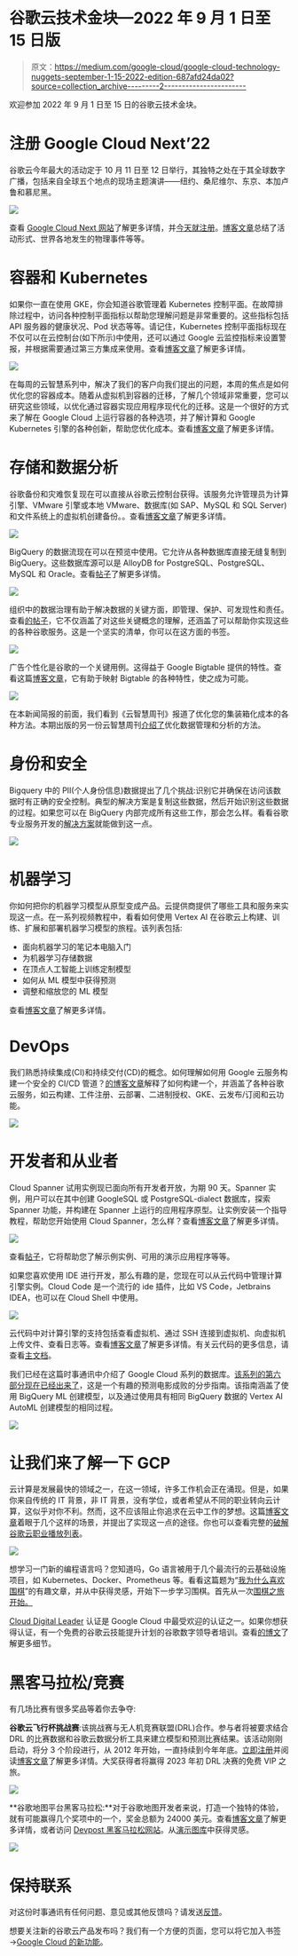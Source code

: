 # 谷歌云技术金块—2022 年 9 月 1 日至 15 日版

> 原文：<https://medium.com/google-cloud/google-cloud-technology-nuggets-september-1-15-2022-edition-687afd24da02?source=collection_archive---------2----------------------->

欢迎参加 2022 年 9 月 1 日至 15 日的谷歌云技术金块。

# **注册 Google Cloud Next’22**

谷歌云今年最大的活动定于 10 月 11 日至 12 日举行，其独特之处在于其全球数字广播，包括来自全球五个地点的现场主题演讲——纽约、桑尼维尔、东京、本加卢鲁和慕尼黑。

![](img/a052f0005003a881ea7b150559b144a4.png)

查看 [Google Cloud Next 网站](http://g.co/cloudnext)了解更多详情，并[今天就注册](https://cloud.withgoogle.com/next?utm_source=cgc-blog&utm_medium=blog&utm_campaign=FY22-Q4-global-ENTD217-onlineevent-er-next-2022-mc&utm_content=register-for-google-cloud-next-sept-14&utm_term=-&_ga=2.132211270.-990627277.1663316213)。[博客文章](https://cloud.google.com/blog/topics/google-cloud-next/google-cloud-next-2022-register-now)总结了活动形式、世界各地发生的物理事件等等。

# **容器和 Kubernetes**

如果你一直在使用 GKE，你会知道谷歌管理着 Kubernetes 控制平面。在故障排除过程中，访问各种控制平面指标以帮助您理解问题是非常重要的。这些指标包括 API 服务器的健康状况、Pod 状态等等。请记住，Kubernetes 控制平面指标现在不仅可以在云控制台(如下所示)中使用，还可以通过 Google 云监控指标来设置警报，并根据需要通过第三方集成来使用。查看[博客文章](https://cloud.google.com/blog/products/containers-kubernetes/kubernetes-control-plane-metrics-are-generally-available)了解更多详情。

![](img/196a3ecf9de1bb3870eedc64ef3e608e.png)

在每周的云智慧系列中，解决了我们的客户向我们提出的问题，本周的焦点是如何优化您的容器成本。随着从虚拟机到容器的迁移，了解几个领域非常重要，您可以研究这些领域，以优化通过容器实现应用程序现代化的迁移。这是一个很好的方式来了解在 Google Cloud 上运行容器的各种选项，并了解计算和 Google Kubernetes 引擎的各种创新，帮助您优化成本。查看[博客文章](https://cloud.google.com/blog/topics/startups/5-ways-to-reduce-costs-with-containers-on-google-cloud)了解更多详情。

# **存储和数据分析**

谷歌备份和灾难恢复现在可以直接从谷歌云控制台获得。该服务允许管理员为计算引擎、VMware 引擎或本地 VMware、数据库(如 SAP、MySQL 和 SQL Server)和文件系统上的虚拟机创建备份。。查看[博客文章](https://cloud.google.com/blog/products/storage-data-transfer/introducing-google-cloud-backup-and-dr)了解更多详情。

![](img/1106d7d018816834bb610d1271306c6d.png)

BigQuery 的数据流现在可以在预览中使用。它允许从各种数据库直接无缝复制到 BigQuery。这些数据库源可以是 AlloyDB for PostgreSQL、PostgreSQL、MySQL 和 Oracle。查看[帖子](https://cloud.google.com/blog/products/data-analytics/introducing-seamless-database-replication-to-bigquery)了解更多详情。

![](img/1a85735e2f2ccf094c4b5bcb4daaaa6b.png)

组织中的数据治理有助于解决数据的关键方面，即管理、保护、可发现性和责任。查看[的帖子](https://cloud.google.com/blog/products/data-analytics/achieving-data-governance-for-financial-services)，它不仅涵盖了对这些关键概念的理解，还涵盖了可以帮助你实现这些的各种谷歌服务。这是一个坚实的清单，你可以在这方面的书签。

![](img/bb5dd98cdf428b5adc224028d1f3499d.png)

广告个性化是谷歌的一个关键用例。这得益于 Google Bigtable 提供的特性。查看这篇[博客文章](https://cloud.google.com/blog/products/data-analytics/how-google-scales-ad-personalization-with-bigtable)，它有助于映射 Bigtable 的各种特性，使之成为可能。

![](img/3587ce1035ccc089541624f529a28e78.png)

在本新闻简报的前面，我们看到《云智慧周刊》报道了优化您的集装箱化成本的各种方法。本期出版的另一份云智慧周刊[介绍了](https://cloud.google.com/blog/topics/startups/6-tips-to-optimize-data-management-and-analytics)优化数据管理和分析的方法。

# **身份和安全**

Bigquery 中的 PII(个人身份信息)数据提出了几个挑战:识别它并确保在访问该数据时有正确的安全控制。典型的解决方案是复制这些数据，然后开始识别这些数据的过程。如果您可以在 BigQuery 内部完成所有这些工作，那会怎么样。看看谷歌专业服务开发的[解决方案](https://cloud.google.com/blog/products/identity-security/how-to-use-google-cloud-to-find-and-protect-pii)就能做到这一点。

![](img/976db097c72e6245c80df3a16ae2e865.png)

# **机器学习**

你如何把你的机器学习模型从原型变成产品。云提供商提供了哪些工具和服务来实现这一点。在一系列视频教程中，看看如何使用 Vertex AI 在谷歌云上构建、训练、扩展和部署机器学习模型的旅程。该列表包括:

*   面向机器学习的笔记本电脑入门
*   为机器学习存储数据
*   在顶点人工智能上训练定制模型
*   如何从 ML 模型中获得预测
*   调整和缩放您的 ML 模型

查看[博客文章](https://cloud.google.com/blog/products/ai-machine-learning/go-from-a-notebook-to-a-production-ml-model)了解更多详情。

# **DevOps**

我们熟悉持续集成(CI)和持续交付(CD)的概念。如何理解如何用 Google 云服务构建一个安全的 CI/CD 管道？[的博客文章](https://cloud.google.com/blog/products/devops-sre/devsecops-and-cicd-using-google-cloud-built-in-services)解释了如何构建一个，并涵盖了各种谷歌云服务，如云构建、工件注册、云部署、二进制授权、GKE、云发布/订阅和云功能。

![](img/944b03c10ed370e4ddda87c27ca32fe9.png)

# **开发者和从业者**

Cloud Spanner 试用实例现已面向所有开发者开放，为期 90 天。Spanner 实例，用户可以在其中创建 GoogleSQL 或 PostgreSQL-dialect 数据库，探索 Spanner 功能，并构建在 Spanner 上运行的应用程序原型。让实例安装一个指导教程，帮助您开始使用 Cloud Spanner，怎么样？查看[博客文章](https://cloud.google.com/blog/products/spanner/try-cloud-spanner-databases)了解更多详情。

![](img/992dc8f7f303a96c92746851721af348.png)

查看[帖子](https://cloud.google.com/blog/products/spanner/spanner-sample-apps-and-free-trial-instance)，它将帮助您了解示例实例、可用的演示应用程序等等。

如果您喜欢使用 IDE 进行开发，那么有趣的是，您现在可以从云代码中管理计算引擎实例。Cloud Code 是一个流行的 ide 插件，比如 VS Code，Jetbrains IDEA，也可以在 Cloud Shell 中使用。

![](img/82dd4cb714c9e90ce6d843150b5fc5e2.png)

云代码中对计算引擎的支持包括查看虚拟机、通过 SSH 连接到虚拟机、向虚拟机上传文件、查看日志等。查看[博客文章](https://cloud.google.com/blog/products/application-development/develop-applications-for-compute-engine-in-your-ide-with-cloud-code)了解更多详情。有关云代码的更多信息，请查看[主文档](https://cloud.google.com/code)。

我们已经在这篇时事通讯中介绍了 Google Cloud 系列的数据库。[该系列的第六部分现在已经出来了](https://cloud.google.com/blog/topics/developers-practitioners/databases-google-cloud-part-6-bigquery-and-no-code-sql-only-ml)，这是一个有趣的预测电影成败的分步指南。该指南涵盖了使用 BigQuery ML 创建模型，以及通过使用具有相同 BigQuery 数据的 Vertex AI AutoML 创建模型的相同过程。

![](img/3deb0857f86003c83ea787a0dc92cc30.png)

# 让我们来了解一下 GCP

云计算是发展最快的领域之一，在这一领域，许多工作机会正在涌现。但是，如果你来自传统的 IT 背景，非 IT 背景，没有学位，或者希望从不同的职业转向云计算，这似乎对你不利。然而，这不应该阻止你追求在云中工作的梦想。这篇[博客文章](https://cloud.google.com/blog/topics/training-certifications/cracking-the-google-cloud-career)着眼于几个这样的场景，并提出了实现这一点的途径。你也可以查看完整的[破解谷歌云职业播放列表](https://www.youtube.com/playlist?list=PLIivdWyY5sqKBEZkq4X5tojtTY3OhZfda)。

![](img/7be7cef358687e30e7653f5e6ee31f3b.png)

想学习一门新的编程语言吗？您知道吗，Go 语言被用于几个最流行的云基础设施项目，如 Kubernetes、Docker、Prometheus 等。看看这篇题为“[我为什么喜欢围棋](https://cloud.google.com/blog/products/application-modernization/why-david-yach-loves-go)”的有趣文章，并从中获得灵感，开始下一步学习围棋。首先从一次[围棋之旅开始。](https://go.dev/tour/welcome/1)

[Cloud Digital Leader](https://cloud.google.com/certification/cloud-digital-leader) 认证是 Google Cloud 中最受欢迎的认证之一。如果你想获得认证，有一个免费的谷歌云技能提升计划的谷歌数字领导者培训。查看[的博文](https://cloud.google.com/blog/topics/training-certifications/drive-digital-transformation-get-cloud-digital-leader-certified)了解更多细节。

# **黑客马拉松/竞赛**

有几场比赛有很多奖品等着你去争夺:

**谷歌云飞行杯挑战赛**:该挑战赛与无人机竞赛联盟(DRL)合作。参与者将被要求结合 DRL 的比赛数据和谷歌云数据分析工具来建立模型和预测比赛结果。该活动刚刚启动，将分 3 个阶段进行，从 2012 年开始，一直持续到今年年底。[立即注册](https://thedroneracingleague.com/googlecloud/)并阅读[博客文章](https://cloud.google.com/blog/topics/training-certifications/sign-up-for-the-google-cloud-fly-cup-challenge)了解更多详情。大奖获得者将赢得 2023 年初 DRL 决赛的免费 VIP 之旅。

![](img/1c2fa08739a297a343f1beb5f1252a18.png)

**谷歌地图平台黑客马拉松:**对于谷歌地图开发者来说，打造一个独特的体验，就有可能赢得几个奖项中的一个，奖金总额为 24000 美元。查看[博客文章](https://cloud.google.com/blog/products/maps-platform/test-your-skills-google-maps-platform-hackathon)了解更多详情，或者访问 [Devpost 黑客马拉松网站](https://googlemapsplatform.devpost.com/)。从[演示图库](https://mapsplatform.google.com/resources/demo-gallery/)中获得灵感。

![](img/3fa6c9eba08293caf80d9f8cde3bbc20.png)

# 保持联系

对这份时事通讯有任何问题、意见或其他反馈吗？请发送[反馈](https://forms.gle/UAsAS7YLxYSBTNBy9)。

想要关注新的谷歌云产品发布吗？我们有一个方便的页面，您可以将它加入书签→[Google Cloud 的新功能](https://bit.ly/3umz3cA?utm_source=ext&utm_medium=partner&utm_campaign=CDR_rom_gcp_gcptechnuggets_feb-a-2022_021622&utm_content=-)。